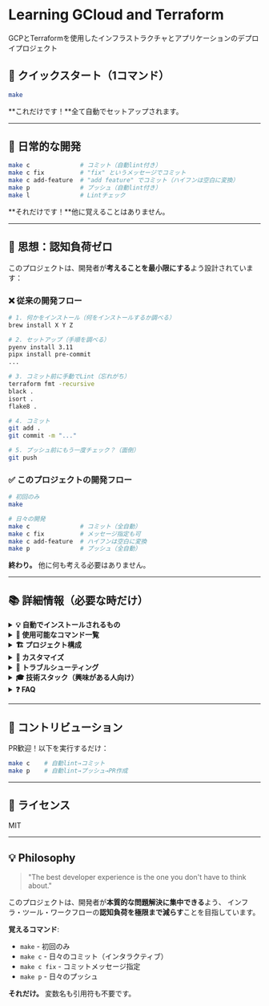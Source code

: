 # Learning GCloud and Terraform

GCPとTerraformを使用したインフラストラクチャとアプリケーションのデプロイプロジェクト

## 🚀 クイックスタート（1コマンド）

```bash
make
```

**これだけです！**全て自動でセットアップされます。

---

## 📝 日常的な開発

```bash
make c              # コミット（自動lint付き）
make c fix          # "fix" というメッセージでコミット
make c add-feature  # "add feature" でコミット（ハイフンは空白に変換）
make p              # プッシュ（自動lint付き）
make l              # Lintチェック
```

**それだけです！**他に覚えることはありません。

---

## 🎯 思想：認知負荷ゼロ

このプロジェクトは、開発者が**考えることを最小限にする**よう設計されています：

### ❌ 従来の開発フロー
```bash
# 1. 何かをインストール（何をインストールするか調べる）
brew install X Y Z

# 2. セットアップ（手順を調べる）
pyenv install 3.11
pipx install pre-commit
...

# 3. コミット前に手動でLint（忘れがち）
terraform fmt -recursive
black .
isort .
flake8 .

# 4. コミット
git add .
git commit -m "..."

# 5. プッシュ前にもう一度チェック？（面倒）
git push
```

### ✅ このプロジェクトの開発フロー
```bash
# 初回のみ
make

# 日々の開発
make c              # コミット（全自動）
make c fix          # メッセージ指定も可
make c add-feature  # ハイフンは空白に変換
make p              # プッシュ（全自動）
```

**終わり。** 他に何も考える必要はありません。

---

## 📚 詳細情報（必要な時だけ）

<details>
<summary><b>💡 自動でインストールされるもの</b></summary>

`make` を実行すると、以下が自動的にインストール・設定されます：

- ✅ **uv**: 超高速Pythonツールマネージャー
- ✅ **tfenv**: Terraformバージョン管理
- ✅ **terraform**: 必要なバージョン（.terraform-versionから）
- ✅ **pre-commit**: Git hooks管理
- ✅ **Git hooks**: コミット/プッシュ時の自動チェック

すべて自動。何も考える必要はありません。

</details>

<details>
<summary><b>🎨 使用可能なコマンド一覧</b></summary>

```bash
# 🚀 初回セットアップ
make              # 全自動セットアップ

# 📝 日常開発（短縮コマンド）
make c                # コミット（自動lint）
make c fix            # "fix" でコミット
make c add-feature    # "add feature" でコミット（-→空白）
make p                # プッシュ（自動lint）
make l                # Lintのみ
make f                # フォーマットのみ

# 📝 日常開発（フルネーム）
make commit           # = make c
make commit fix       # "fix" でコミット
make push             # = make p
make lint             # = make l
make fmt              # = make f

# 🔍 確認・メンテナンス
make check        # 環境チェック
make update       # ツール更新
make clean        # キャッシュ削除
make reset        # 完全リセット

# 📦 デプロイ
make build        # Dockerビルド＆プッシュ

# 📚 ヘルプ
make help         # よく使うコマンド
make help-detailed # 全コマンド
```

</details>

<details>
<summary><b>🏗️ プロジェクト構成</b></summary>

```
.
├── app/                    # Djangoアプリケーション
├── env/                    # 環境別インフラ設定
│   └── dev/               # 開発環境
│       ├── vpc/           # VPCモジュール使用
│       ├── iam/           # IAMモジュール使用
│       ├── db/            # DBモジュール使用
│       ├── cloudrun/      # Cloud Runモジュール使用
│       └── loadbalancer/  # LBモジュール使用
├── modules/               # 再利用可能なTerraformモジュール
│   ├── vpc/
│   ├── iam/
│   ├── db/
│   ├── cloudrun/
│   └── loadbalancer/
├── .pre-commit-config.yaml # Linter設定
├── pyproject.toml         # Python依存関係
├── Makefile               # 全自動化の核心
└── README.md              # このファイル
```

</details>

<details>
<summary><b>🔧 カスタマイズ</b></summary>

### Linterの設定変更

`.pre-commit-config.yaml` を編集してください。変更後：

```bash
make update    # 設定を反映
```

### Terraformバージョン変更

`.terraform-version` を編集してください。次回 `make` 実行時に自動適用されます。

### Pythonバージョン変更

`.python-version` を編集してください（オプション）。

</details>

<details>
<summary><b>🐛 トラブルシューティング</b></summary>

### 問題が発生したら

```bash
make reset    # 完全リセット
make          # 再セットアップ
```

### 環境をチェックしたい

```bash
make check
```

### それでも解決しない場合

1. このリポジトリをクローンし直す
2. `make` を実行
3. それでもダメなら Issue を開いてください

</details>

<details>
<summary><b>🎓 技術スタック（興味がある人向け）</b></summary>

### インフラ
- **Terraform**: IaC（Infrastructure as Code）
- **GCP**: Cloud Provider
- **モジュール設計**: 再利用可能な構成

### CI/CD
- **pre-commit**: Git hooks管理
- **GitHub Actions**: 自動テスト
- **uv**: 超高速Pythonツール管理

### 開発体験
- **Makefile**: 全自動化
- **認知負荷ゼロ設計**: コマンドを覚える必要がない
- **自動修復**: Lintエラーを自動修正

</details>

<details>
<summary><b>❓ FAQ</b></summary>

**Q: なぜ `make` だけで全て動くの？**
A: Makefileが依存関係を自動チェック・インストールするように設計されています。

**Q: グローバル環境を汚染しない？**
A: はい。uvとtfenvだけがグローバルインストールされ、他は全て隔離環境です。

**Q: 既存のプロジェクトに導入できる？**
A: はい。`.pre-commit-config.yaml`と`Makefile`をコピーして`make`を実行してください。

**Q: WindowsでもOK？**
A: WSL2を使用すれば動作します。ネイティブWindows対応は現在未対応です。

**Q: カスタムLinterを追加したい**
A: `.pre-commit-config.yaml`に追加して `make update` を実行してください。

</details>

---

## 🤝 コントリビューション

PR歓迎！以下を実行するだけ：

```bash
make c    # 自動lint→コミット
make p    # 自動lint→プッシュ→PR作成
```

---

## 📄 ライセンス

MIT

---

## 💡 Philosophy

> "The best developer experience is the one you don't have to think about."

このプロジェクトは、開発者が**本質的な問題解決に集中できる**よう、
インフラ・ツール・ワークフローの**認知負荷を極限まで減らす**ことを目指しています。

**覚えるコマンド**:
- `make` - 初回のみ
- `make c` - 日々のコミット（インタラクティブ）
- `make c fix` - コミットメッセージ指定
- `make p` - 日々のプッシュ

**それだけ。** 変数名も引用符も不要です。
